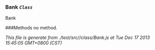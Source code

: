 
<!-- start of class list-->
### Bank *`Class`*
<!-- class description -->
Bank
<!-- start of class method list -->
###Methods
no method.
<!-- end of class method list -->




*This file is generate from ./test/src//class/Bank.js at Tue Dec 17 2013 15:45:05 GMT+0800 (CST)*